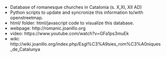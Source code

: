 <ul>
<li>Database of romanesque churches in Catalonia (s. X,XI, XII AD)</li>
<li>Python scripts to update and syncronize this information to/with
openstreetmap.</li>
<li>html/ folder: html/javascript code to visualize this database.</li>
<li>webpage: http://romanic.joanillo.org</li>
<li>video: https://www.youtube.com/watch?v=GFa1ps3muEk</li>
<li>wiki: http://wiki.joanillo.org/index.php/Esgl%C3%A9sies_rom%C3%A0niques_de_Catalunya</li>
</ul>